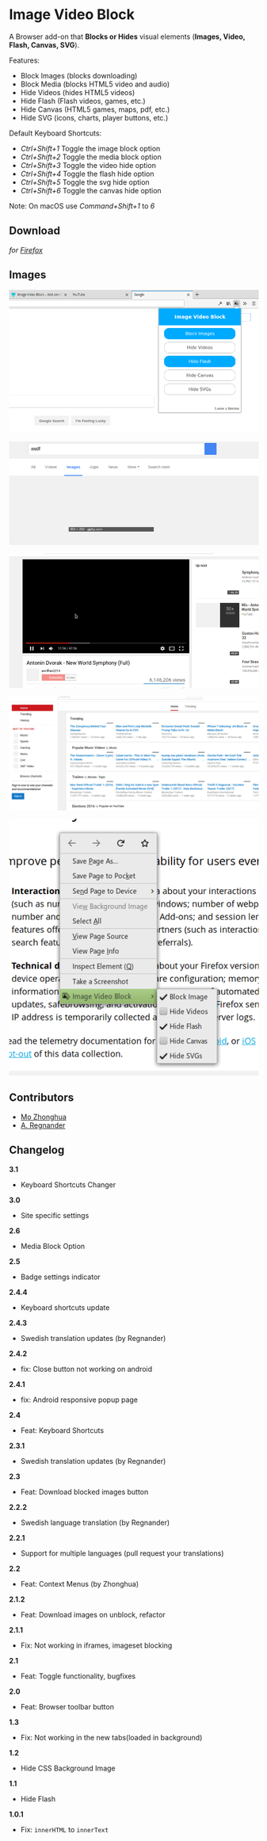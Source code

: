 # Image Video Block

A Browser add-on that **Blocks or Hides** visual elements (**Images, Video, Flash, Canvas, SVG**).

Features:

- Block Images (blocks downloading)
- Block Media (blocks HTML5 video and audio)
- Hide Videos (hides HTML5 videos)
- Hide Flash (Flash videos, games, etc.)
- Hide Canvas (HTML5 games, maps, pdf, etc.)
- Hide SVG (icons, charts, player buttons, etc.)

Default Keyboard Shortcuts:

- *Ctrl+Shift+1* Toggle the image block option
- *Ctrl+Shift+2* Toggle the media block option
- *Ctrl+Shift+3* Toggle the video hide option
- *Ctrl+Shift+4* Toggle the flash hide option
- *Ctrl+Shift+5* Toggle the svg hide option
- *Ctrl+Shift+6* Toggle the canvas hide option

Note: On macOS use *Command+Shift+1* to *6*


## Download

*for [Firefox](https://addons.mozilla.org/en-US/firefox/addon/image-video-block/)*


## Images

![](/images/popup.png "Browser toolbar button")

![](/images/gi_block_images.png "Blocks images on Google Images")

![](/images/yt_hide_video.png "Hides HTML5 Videos on YouTube")

![](/images/yt_image_block.png "Hides images on YouTube")

![](/images/context_menus.png "Context Menus")


## Contributors

- [Mo Zhonghua](https://github.com/MoZhonghua)
- [A. Regnander](https://github.com/Regnander)


## Changelog

**3.1**
- Keyboard Shortcuts Changer

**3.0**
- Site specific settings

**2.6**
- Media Block Option

**2.5**
- Badge settings indicator

**2.4.4**
- Keyboard shortcuts update

**2.4.3**
- Swedish translation updates (by Regnander)

**2.4.2**
- fix: Close button not working on android

**2.4.1**
- fix: Android responsive popup page

**2.4**
- Feat: Keyboard Shortcuts

**2.3.1**
- Swedish translation updates (by Regnander)

**2.3**
- Feat: Download blocked images button

**2.2.2**
- Swedish language translation (by Regnander)

**2.2.1**
- Support for multiple languages (pull request your translations)

**2.2**
- Feat: Context Menus (by Zhonghua)

**2.1.2**
- Feat: Download images on unblock, refactor

**2.1.1**
- Fix: Not working in iframes, imageset blocking

**2.1**
- Feat: Toggle functionality, bugfixes

**2.0**
- Feat: Browser toolbar button

**1.3**
- Fix: Not working in the new tabs(loaded in background)

**1.2**
- Hide CSS Background Image

**1.1**

- Hide Flash

**1.0.1**

- Fix: `innerHTML` to `innerText`

